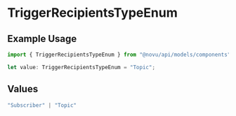 # TriggerRecipientsTypeEnum

## Example Usage

```typescript
import { TriggerRecipientsTypeEnum } from "@novu/api/models/components";

let value: TriggerRecipientsTypeEnum = "Topic";
```

## Values

```typescript
"Subscriber" | "Topic"
```